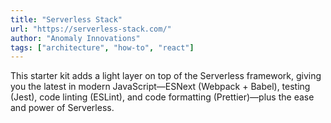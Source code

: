```yaml
---
title: "Serverless Stack"
url: "https://serverless-stack.com/"
author: "Anomaly Innovations"
tags: ["architecture", "how-to", "react"]
---
```


This starter kit adds a light layer on top of the Serverless framework, giving you the latest in modern JavaScript—ESNext (Webpack + Babel), testing (Jest), code linting (ESLint), and code formatting (Prettier)—plus the ease and power of Serverless.